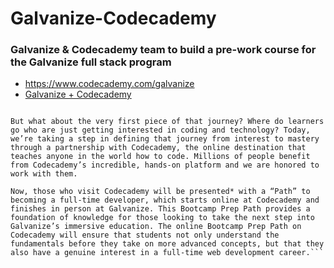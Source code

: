 # Galvanize-Codecademy
### Galvanize &amp; Codecademy team to build a pre-work course for the Galvanize full stack program

* https://www.codecademy.com/galvanize
* [Galvanize + Codecademy](http://www.galvanize.com/blog/galvanize-codecademy-partner-to-offer-a-complete-pathway-from-beginner-to-full-time-developer/#.VklpNhCrQ_U)

```I’m obsessed with the concept of “the learner’s journey.” How does someone—someone who has ambition and aptitude—go from interest in coding to become a full-time developer? Here at Galvanize, we are focused on helping people make that journey. Our immersive program in software development gives students the tools and experience they need to be a contributing member of a development team and the industry exposure to find a job in the technology field.

But what about the very first piece of that journey? Where do learners go who are just getting interested in coding and technology? Today, we’re taking a step in defining that journey from interest to mastery through a partnership with Codecademy, the online destination that teaches anyone in the world how to code. Millions of people benefit from Codecademy’s incredible, hands-on platform and we are honored to work with them.

Now, those who visit Codecademy will be presented* with a “Path” to becoming a full-time developer, which starts online at Codecademy and finishes in person at Galvanize. This Bootcamp Prep Path provides a foundation of knowledge for those looking to take the next step into Galvanize’s immersive education. The online Bootcamp Prep Path on Codecademy will ensure that students not only understand the fundamentals before they take on more advanced concepts, but that they also have a genuine interest in a full-time web development career.```
